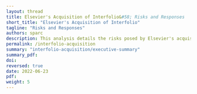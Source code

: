 ```yaml
---
layout: thread
title: Elsevier's Acquisition of Interfolio&#58; Risks and Responses
short_title: "Elsevier's Acquisition of Interfolio"
tagline: "Risks and Responses"
authors: sparc
description: This analysis details the risks posed by Elsevier's acquisition of Interfolio, what institutions should watch for, and proactive steps institutions can take to reduce the negative impacts of consolidation.
permalink: /interfolio-acquisition
summary: "interfolio-acquisition/executive-summary"
summary_pdf: 
doi: 
reversed: true
date: 2022-06-23
pdf: 
weight: 5
---
```

